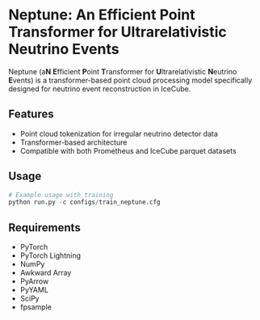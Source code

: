 # Neptune: An Efficient Point Transformer for Ultrarelativistic Neutrino Events

Neptune (a**N** **E**fficient **P**oint **T**ransformer for **U**ltrarelativistic **N**eutrino **E**vents) is a transformer-based point cloud processing model specifically designed for neutrino event reconstruction in IceCube.

## Features

- Point cloud tokenization for irregular neutrino detector data
- Transformer-based architecture
- Compatible with both Prometheus and IceCube parquet datasets

## Usage

```python
# Example usage with training
python run.py -c configs/train_neptune.cfg
```

## Requirements

- PyTorch
- PyTorch Lightning
- NumPy
- Awkward Array
- PyArrow
- PyYAML
- SciPy
- fpsample
